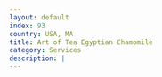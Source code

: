 ```yaml
---
layout: default
index: 93
country: USA, MA
title: Art of Tea Egyptian Chamomile
category: Services
description: |
---
```

